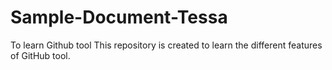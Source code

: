 # Sample-Document-Tessa
To learn Github tool
This repository is created to learn the different features of GitHub tool. 
